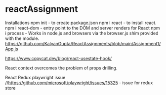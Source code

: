 # reactAssignment
Installations
 npm init - to create package.json
 npm i react - to install react.
 npm i react-dom - entry point to the DOM and server renders for React
 npm i process - Works in node.js and browsers via the browser.js shim provided with the module.
 https://github.com/KalyanGupta/ReactAssignments/blob/main/Assignment1/App.js

 https://www.copycat.dev/blog/react-usestate-hook/

 React context overcomes the problem of props drilling.

 React Redux playwright issue
  //https://github.com/microsoft/playwright/issues/15325 - issue for redux store